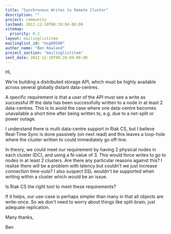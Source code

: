 ```yaml
---
title: "Synchronous Writes to Remote Cluster"
description: ""
project: community
lastmod: 2012-12-10T08:20:04-08:00
sitemap:
  priority: 0.2
layout: mailinglistitem
mailinglist_id: "msg09500"
author_name: "Ben Rowland"
project_section: "mailinglistitem"
sent_date: 2012-12-10T08:20:04-08:00
---
```



Hi,

We're building a distributed storage API, which must be highly available
across several globally distant data-centres.

A specific requirement is that a user of the API must see a write as
successful iff the data has been successfully written to a node in at least
2 data-centres. This is to avoid the case where one data-centre becomes
unavailable a short time after being written to, e.g. due to a net-split or
power outage.

I understand there is multi data-centre support in Riak CS, but I believe
Real-Time Sync is done passively (on next read) and this leaves a loop-hole
where the cluster written to could immediately go off-line.

In theory, we could meet our requirement by having 2 physical nodes in each
cluster (DC), and using a N-value of 3. This would force writes to go to
nodes in at least 2 clusters. Are there any particular reasons against
this? I realise there will be a problem with latency but couldn't we just
increase connection time-outs? I also suspect SSL wouldn't be supported
when writing within a cluster which would be an issue.

Is Riak CS the right tool to meet these requirements?

If it helps, our use-case is perhaps simpler than many in that all objects
are write-once. So we don't need to worry about things like split-brain,
just adequate replication.

Many thanks,

Ben
